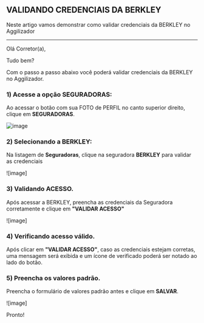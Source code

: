 ## VALIDANDO CREDENCIAIS DA BERKLEY
Neste artigo vamos demonstrar como validar credenciais da BERKLEY no Aggilizador

---

Olá Corretor(a),

Tudo bem?

Com o passo a passo abaixo você poderá validar credenciais da BERKLEY no Aggilizador.

### 1) Acesse a opção SEGURADORAS:

Ao acessar o botão com sua FOTO de PERFIL no canto superior direito, clique em **SEGURADORAS**.

![image](https://conversu-partner-assets.s3.sa-east-1.amazonaws.com/agger/wiki/seguradoras/validando-credenciais/c220eb72-5169-48ab-b4df-330f11a099aa.png)

### 2) Selecionando a BERKLEY:

Na listagem de **Seguradoras**, clique na seguradora **BERKLEY** para validar as credenciais

![image]

### 3) Validando ACESSO.

Após acessar a BERKLEY, preencha as credenciais da Seguradora corretamente e clique em **"VALIDAR ACESSO"**

![image]

### 4) Verificando acesso válido.

Após clicar em **"VALIDAR ACESSO"**, caso as credenciais estejam corretas, uma mensagem será exibida e um ícone de verificado poderá ser notado ao lado do botão.

### 5) Preencha os valores padrão.

Preencha o formulário de valores padrão antes e clique em **SALVAR**.

![image]

Pronto!
